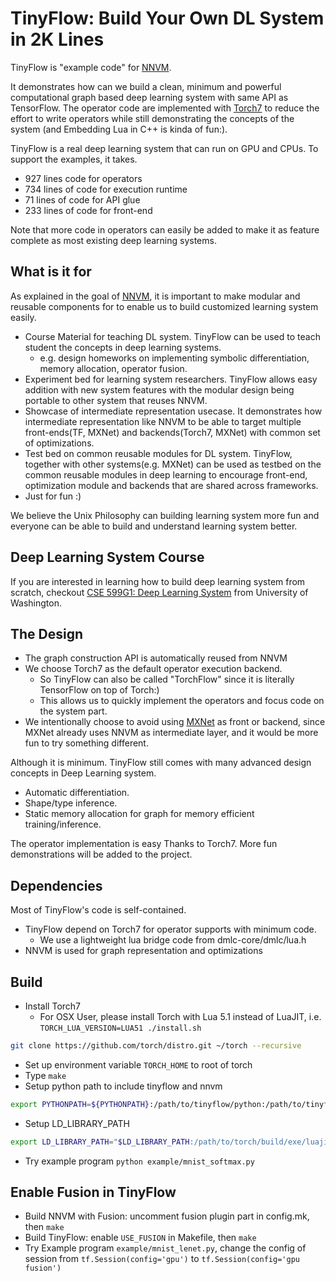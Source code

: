 # TinyFlow: Build Your Own DL System in 2K Lines

TinyFlow is  "example code" for [NNVM](https://github.com/dmlc/nnvm/).

It demonstrates how can we build a clean, minimum and powerful computational
graph based deep learning system with same API as TensorFlow.
The operator code are implemented with [Torch7](https://github.com/torch/torch7) to reduce the effort to write operators while still demonstrating the concepts of the system (and Embedding Lua in C++ is kinda of fun:).

TinyFlow is a real deep learning system that can run on GPU and CPUs.
To support the examples, it takes.
- 927 lines code for operators
- 734 lines of code for execution runtime
- 71 lines of code for API glue
- 233 lines of code for front-end

Note that more code in operators can easily be added to make it as
feature complete as most existing deep learning systems.



## What is it for
As explained in the goal of [NNVM](https://github.com/dmlc/nnvm/),
it is important to make modular and reusable components for to enable us to build
customized learning system easily.

- Course Material for teaching DL system. TinyFlow can be used to teach student the concepts in deep learning systems.
  - e.g. design homeworks on implementing symbolic differentiation, memory allocation, operator fusion.
- Experiment bed for learning system researchers. TinyFlow allows easy addition with new system features with
  the modular design being portable to other system that reuses NNVM.
- Showcase of intermediate representation usecase. It demonstrates how intermediate representation like NNVM to be able to
  target multiple front-ends(TF, MXNet) and backends(Torch7, MXNet) with common set of optimizations.
- Test bed on common reusable modules for DL system. TinyFlow, together with other systems(e.g. MXNet) can be used as testbed on the
  common reusable modules in deep learning to encourage front-end, optimization module and backends
  that are shared across frameworks.
- Just for fun :)


We believe the Unix Philosophy can building learning system more fun and everyone can be able to build
and understand learning system better.

## Deep Learning System Course
If you are interested in learning how to build deep learning system from scratch, checkout [CSE 599G1: Deep Learning System](http://dlsys.cs.washington.edu/) from University of Washington. 

## The Design
- The graph construction API is automatically reused from NNVM
- We choose Torch7 as the default operator execution backend.
  - So TinyFlow can also be called "TorchFlow" since it is literally TensorFlow on top of Torch:)
  - This allows us to quickly implement the operators and focus code on the system part.
- We intentionally choose to avoid using [MXNet](https://github.com/dmlc/mxnet) as front or backend,
  since MXNet already uses NNVM as intermediate layer, and it would be more fun to try something different.

Although it is minimum. TinyFlow still comes with many advanced design concepts in Deep Learning system.
- Automatic differentiation.
- Shape/type inference.
- Static memory allocation for graph for memory efficient training/inference.

The operator implementation is easy Thanks to Torch7. More fun demonstrations will be added to the project.

## Dependencies
Most of TinyFlow's code is self-contained.
- TinyFlow depend on Torch7 for operator supports with minimum code.
  - We use a lightweight lua bridge code from dmlc-core/dmlc/lua.h
- NNVM is used for graph representation and optimizations

## Build
- Install Torch7
  - For OSX User, please install Torch with Lua 5.1 instead of LuaJIT,
    i.e. ```TORCH_LUA_VERSION=LUA51 ./install.sh```  
 ```bash
 git clone https://github.com/torch/distro.git ~/torch --recursive
 
```
- Set up environment variable ```TORCH_HOME``` to root of torch
- Type ```make```
- Setup python path to include tinyflow and nnvm
```bash
export PYTHONPATH=${PYTHONPATH}:/path/to/tinyflow/python:/path/to/tinyflow/nnvm/python
```
- Setup LD_LIBRARY_PATH 
```bash
export LD_LIBRARY_PATH="$LD_LIBRARY_PATH:/path/to/torch/build/exe/luajit-rocks/luajit-2.1"
```
- Try example program ```python example/mnist_softmax.py```

## Enable Fusion in TinyFlow
- Build NNVM with Fusion: uncomment fusion plugin part in config.mk, then `make`
- Build TinyFlow: enable `USE_FUSION` in Makefile, then `make`
- Try Example program `example/mnist_lenet.py`, change the config of session from `tf.Session(config='gpu')` to `tf.Session(config='gpu fusion')`
